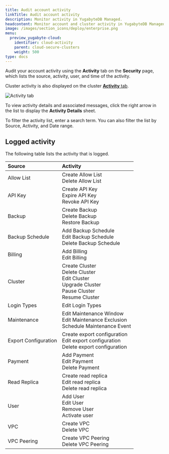 ```yaml
---
title: Audit account activity
linkTitle: Audit account activity
description: Monitor activity in YugabyteDB Managed.
headcontent: Monitor account and cluster activity in YugabyteDB Managed
image: /images/section_icons/deploy/enterprise.png
menu:
  preview_yugabyte-cloud:
    identifier: cloud-activity
    parent: cloud-secure-clusters
    weight: 500
type: docs
---
```


Audit your account activity using the **Activity** tab on the **Security** page, which lists the source, activity, user, and time of the activity.

Cluster activity is also displayed on the cluster [**Activity** tab](../../cloud-monitor/monitor-activity).

![Activity tab](/images/yb-cloud/cloud-admin-activity.png)

To view activity details and associated messages, click the right arrow in the list to display the **Activity Details** sheet.

To filter the activity list, enter a search term. You can also filter the list by Source, Activity, and Date range.

## Logged activity

The following table lists the activity that is logged.

| Source | Activity |
| :----- | :------- |
| Allow List | Create Allow List<br>Delete Allow List |
| API Key | Create API Key<br>Expire API Key<br>Revoke API Key |
| Backup | Create Backup<br>Delete Backup<br>Restore Backup |
| Backup Schedule | Add Backup Schedule<br>Edit Backup Schedule<br>Delete Backup Schedule |
| Billing | Add Billing<br>Edit Billing |
| Cluster | Create Cluster<br>Delete Cluster<br>Edit Cluster<br>Upgrade Cluster<br>Pause Cluster<br>Resume Cluster |
| Login Types | Edit Login Types |
| Maintenance | Edit Maintenance Window<br>Edit Maintenance Exclusion<br>Schedule Maintenance Event |
| Export Configuration | Create export configuration<br>Edit export configuration<br>Delete export configuration |
| Payment | Add Payment<br>Edit Payment<br>Delete Payment |
| Read Replica | Create read replica<br>Edit read replica<br>Delete read replica |
| User | Add User<br>Edit User<br>Remove User<br>Activate user |
| VPC | Create VPC<br>Delete VPC |
| VPC Peering | Create VPC Peering<br>Delete VPC Peering |

